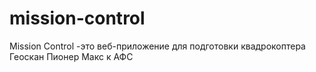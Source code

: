 # mission-control
Mission Control -это веб-приложение для подготовки квадрокоптера Геоскан Пионер Макс к АФС